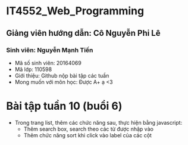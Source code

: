 # IT4552_Web_Programming
## Giảng viên hướng dẫn: Cô **Nguyễn Phi Lê**
### Sinh viên: Nguyễn Mạnh Tiến
* Mã số sinh viên: 20164069
* Mã lớp: 110598
* Giới thiệu: Github nộp bài tập các tuần
* Mong muốn với môn học: Được A+ ạ <3

# Bài tập tuần 10 (buổi 6)
* Trong trang list, thêm các chức năng sau, thực hiện bằng javascript:
    * Thêm search box, search theo các từ được nhập vào
    * Thêm chức năng sort khi click vào label của các cột